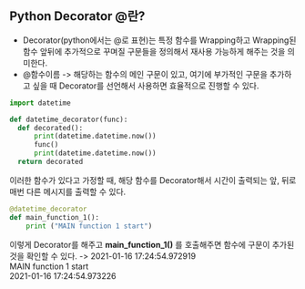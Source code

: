 ## Python Decorator @란?
- Decorator(python에서는 @로 표현)는 특정 함수를 Wrapping하고 Wrapping된 함수 앞뒤에 추가적으로 꾸며질 구문들을 정의해서 재사용 가능하게 해주는 것을 의미한다.
- @함수이름 -> 해당하는 함수의 메인 구문이 있고, 여기에 부가적인 구문을 추가하고 싶을 때 Decorator를 선언해서 사용하면 효율적으로 진행할 수 있다.

```python
import datetime

def datetime_decorator(func):
  def decorated():
      print(datetime.datetime.now())
      func()
      print(datetime.datetime.now())
  return decorated
```
이러한 함수가 있다고 가정할 때, 해당 함수를 Decorator해서 시간이 출력되는 앞, 뒤로 매번 다른 메시지를 출력할 수 있다.

```python
@datetime_decorator
def main_function_1():
    print ("MAIN function 1 start")
```
이렇게 Decorator를 해주고 **main_function_1()** 를 호출해주면 함수에 구문이 추가된 것을 확인할 수 있다.
-> 2021-01-16 17:24:54.972919  
   MAIN function 1 start  
   2021-01-16 17:24:54.973226
   

        
